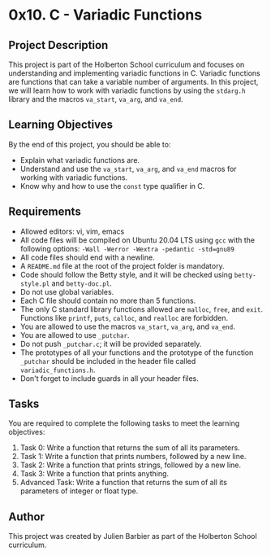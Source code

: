 # 0x10. C - Variadic Functions

## Project Description

This project is part of the Holberton School curriculum and focuses on understanding and implementing variadic functions in C. Variadic functions are functions that can take a variable number of arguments. In this project, we will learn how to work with variadic functions by using the `stdarg.h` library and the macros `va_start`, `va_arg`, and `va_end`.

## Learning Objectives

By the end of this project, you should be able to:

- Explain what variadic functions are.
- Understand and use the `va_start`, `va_arg`, and `va_end` macros for working with variadic functions.
- Know why and how to use the `const` type qualifier in C.

## Requirements

- Allowed editors: vi, vim, emacs
- All code files will be compiled on Ubuntu 20.04 LTS using `gcc` with the following options: `-Wall -Werror -Wextra -pedantic -std=gnu89`
- All code files should end with a newline.
- A `README.md` file at the root of the project folder is mandatory.
- Code should follow the Betty style, and it will be checked using `betty-style.pl` and `betty-doc.pl`.
- Do not use global variables.
- Each C file should contain no more than 5 functions.
- The only C standard library functions allowed are `malloc`, `free`, and `exit`. Functions like `printf`, `puts`, `calloc`, and `realloc` are forbidden.
- You are allowed to use the macros `va_start`, `va_arg`, and `va_end`.
- You are allowed to use `_putchar`.
- Do not push `_putchar.c`; it will be provided separately.
- The prototypes of all your functions and the prototype of the function `_putchar` should be included in the header file called `variadic_functions.h`.
- Don't forget to include guards in all your header files.

## Tasks

You are required to complete the following tasks to meet the learning objectives:

1. Task 0: Write a function that returns the sum of all its parameters.
2. Task 1: Write a function that prints numbers, followed by a new line.
3. Task 2: Write a function that prints strings, followed by a new line.
4. Task 3: Write a function that prints anything.
5. Advanced Task: Write a function that returns the sum of all its parameters of integer or float type.

## Author

This project was created by Julien Barbier as part of the Holberton School curriculum.
